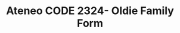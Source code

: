 ---
title: Ateneo CODE 2324- Oldie Family Form
redirect_to: https://docs.google.com/forms/d/e/1FAIpQLSckv0Y7ALhS78getzGfJ7KngUp2utPBzyeKO_IKun5YqbK99w/viewform?usp=sf_link
redirect_from: 
  - /OldieFamForm2324
  - /oldiefamform2324
---